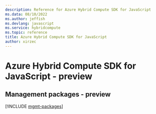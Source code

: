 ```yaml
---
description: Reference for Azure Hybrid Compute SDK for JavaScript
ms.data: 08/10/2022
ms.author: jeffish
ms.devlang: javascript
ms.service: hybridcompute
ms.topic: reference
title: Azure Hybrid Compute SDK for JavaScript
author: xirzec
---
```

# Azure Hybrid Compute SDK for JavaScript - preview

## Management packages - preview
[!INCLUDE [mgmt-packages](hybrid-compute-mgmt-index.md)]